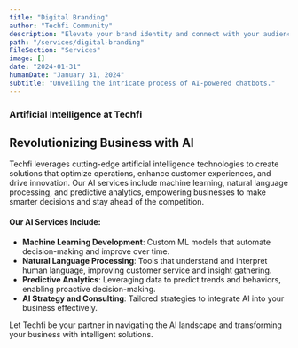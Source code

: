 ```yaml
---
title: "Digital Branding"
author: "Techfi Community"
description: "Elevate your brand identity and connect with your audience through our comprehensive digital branding services."
path: "/services/digital-branding"
FileSection: "Services"
image: []
date: "2024-01-31"
humanDate: "January 31, 2024"
subtitle: "Unveiling the intricate process of AI-powered chatbots."
---
```


### Artificial Intelligence at Techfi

## Revolutionizing Business with AI

Techfi leverages cutting-edge artificial intelligence technologies to create solutions that optimize operations, enhance customer experiences, and drive innovation. Our AI services include machine learning, natural language processing, and predictive analytics, empowering businesses to make smarter decisions and stay ahead of the competition.

#### Our AI Services Include:

- **Machine Learning Development**: Custom ML models that automate decision-making and improve over time.
- **Natural Language Processing**: Tools that understand and interpret human language, improving customer service and insight gathering.
- **Predictive Analytics**: Leveraging data to predict trends and behaviors, enabling proactive decision-making.
- **AI Strategy and Consulting**: Tailored strategies to integrate AI into your business effectively.

Let Techfi be your partner in navigating the AI landscape and transforming your business with intelligent solutions.
